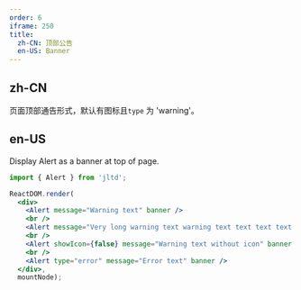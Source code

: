 ```yaml
---
order: 6
iframe: 250
title:
  zh-CN: 顶部公告
  en-US: Banner
---
```


## zh-CN

页面顶部通告形式，默认有图标且`type` 为 'warning'。

## en-US

Display Alert as a banner at top of page.

````jsx
import { Alert } from 'jltd';

ReactDOM.render(
  <div>
    <Alert message="Warning text" banner />
    <br />
    <Alert message="Very long warning text warning text text text text text text text" banner closable />
    <br />
    <Alert showIcon={false} message="Warning text without icon" banner />
    <br />
    <Alert type="error" message="Error text" banner />
  </div>,
  mountNode);
````

